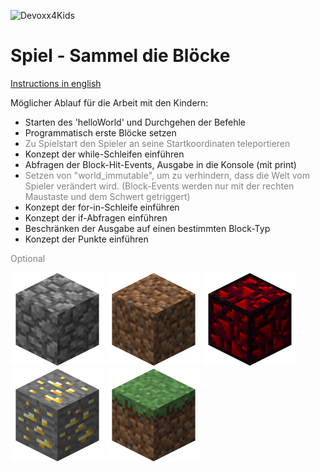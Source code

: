 ![Devoxx4Kids](http://www.devoxx4kids.de/wp-content/uploads/2015/07/cropped-header_hp.jpg)

# Spiel - Sammel die Blöcke

[Instructions in english](games/collect-blocks/README.md)

Möglicher Ablauf für die Arbeit mit den Kindern:

* Starten des 'helloWorld' und Durchgehen der Befehle
* Programmatisch erste Blöcke setzen
* <span style="color:gray;">Zu Spielstart den Spieler an seine Startkoordinaten teleportieren</soan>
* Konzept der while-Schleifen einführen
* Abfragen der Block-Hit-Events, Ausgabe in die Konsole (mit print)
* <span style="color:gray;">Setzen von "world_immutable", um zu verhindern, dass die Welt vom Spieler verändert wird.
(Block-Events werden nur mit der rechten Maustaste und dem Schwert getriggert)</span>
* Konzept der for-in-Schleife einführen
* Konzept der if-Abfragen einführen
* Beschränken der Ausgabe auf einen bestimmten Block-Typ
* Konzept der Punkte einführen

<span style="color:gray;">Optional</span>

![Cobblestone](presentation/img/blocks/Cobblestone.png)
![Dirt](presentation/img/blocks/Dirt.png)
![Glowing_Obsidian](presentation/img/blocks/Glowing_Obsidian.png)
![Gold_Ore](presentation/img/blocks/Gold_Ore.png)
![Grass](presentation/img/blocks/Grass.png)